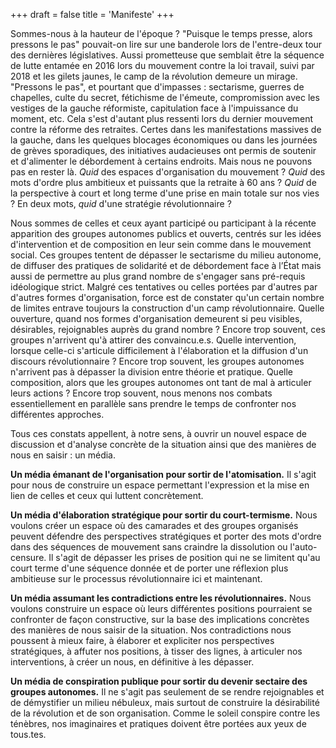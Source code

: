 +++
draft = false
title = 'Manifeste'
+++

Sommes-nous à la hauteur de l'époque ? "Puisque le temps presse, alors pressons le pas" pouvait-on lire sur une banderole lors de l'entre-deux tour des dernières législatives. Aussi prometteuse que semblait être la séquence de lutte entamée en 2016 lors du mouvement contre la loi travail, suivi par 2018 et les gilets jaunes, le camp de la révolution demeure un mirage. "Pressons le pas", et pourtant que d'impasses : sectarisme, guerres de chapelles, culte du secret, fétichisme de l'émeute, compromission avec les vestiges de la gauche réformiste, capitulation face à l'impuissance du moment, etc. Cela s'est d'autant plus ressenti lors du dernier mouvement contre la réforme des retraites. Certes dans les manifestations massives de la gauche, dans les quelques blocages économiques ou dans les journées de grèves sporadiques, des initiatives audacieuses ont permis de soutenir et d'alimenter le débordement à certains endroits. Mais nous ne pouvons pas en rester là. *Quid* des espaces d'organisation du mouvement ? *Quid* des mots d'ordre plus ambitieux et puissants que la retraite à 60 ans ? *Quid* de la perspective à court et long terme d'une prise en main totale sur nos vies ? En deux mots, *quid* d'une stratégie révolutionnaire ?



Nous sommes de celles et ceux ayant participé ou participant à la récente apparition des groupes autonomes publics et ouverts, centrés sur les idées d'intervention et de composition en leur sein comme dans le mouvement social. Ces groupes tentent de dépasser le sectarisme du milieu autonome, de diffuser des pratiques de solidarité et de débordement face à l’État mais aussi de permettre au plus grand nombre de s'engager sans pré-requis idéologique strict. Malgré ces tentatives ou celles portées par d'autres par d'autres formes d'organisation, force est de constater qu'un certain nombre de limites entrave toujours la construction d'un camp révolutionnaire. Quelle ouverture, quand nos formes d'organisation demeurent si peu visibles, désirables, rejoignables auprès du grand nombre ? Encore trop souvent, ces groupes n'arrivent qu'à attirer des convaincu.e.s. Quelle intervention, lorsque celle-ci s'articule difficilement à l'élaboration et la diffusion d'un discours révolutionnaire ? Encore trop souvent, les groupes autonomes n'arrivent pas à dépasser la division entre théorie et pratique. Quelle composition, alors que les groupes autonomes ont tant de mal à articuler leurs actions ? Encore trop souvent, nous menons nos combats essentiellement en parallèle sans prendre le temps de confronter nos différentes approches.



Tous ces constats appellent, à notre sens, à ouvrir un nouvel espace de discussion et d'analyse concrète de la situation ainsi que des manières de nous en saisir : un média.



**Un média émanant de l'organisation pour sortir de l'atomisation.** Il s'agit pour nous de construire un espace permettant l'expression et la mise en lien de celles et ceux qui luttent concrètement.

**Un média d'élaboration stratégique pour sortir du court-termisme.** Nous voulons créer un espace où des camarades et des groupes organisés peuvent défendre des perspectives stratégiques et porter des mots d'ordre dans des séquences de mouvement sans craindre la dissolution ou l'auto-censure. Il s'agit de dépasser les prises de position qui ne se limitent qu'au court terme d'une séquence donnée et de porter une réflexion plus ambitieuse sur le processus révolutionnaire ici et maintenant.

**Un média assumant les contradictions entre les révolutionnaires.** Nous voulons construire un espace où leurs différentes positions pourraient se confronter de façon constructive, sur la base des implications concrètes des manières de nous saisir de la situation. Nos contradictions nous poussent à mieux faire, à élaborer et expliciter nos perspectives stratégiques, à affuter nos positions, à tisser des lignes, à articuler nos interventions, à créer un nous, en définitive à les dépasser.

**Un média de conspiration publique pour sortir du devenir sectaire des groupes autonomes.** Il ne s'agit pas seulement de se rendre rejoignables et de démystifier un milieu nébuleux, mais surtout de construire la désirabilité de la révolution et de son organisation. Comme le soleil conspire contre les ténèbres, nos imaginaires et pratiques doivent être portées aux yeux de tous.tes.

